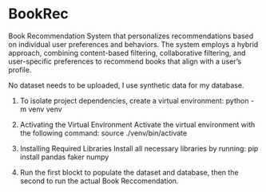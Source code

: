 # BookRec
Book Recommendation System that personalizes recommendations based on individual user preferences and behaviors. The system employs a hybrid approach, combining content-based filtering, collaborative filtering, and user-specific preferences to recommend books that align with a user’s profile. 

No dataset needs to be uploaded, I use synthetic data for my database.

1. To isolate project dependencies, create a virtual environment:
python -m venv venv

2. Activating the Virtual Environment
Activate the virtual environment with the following command:
source ./venv/bin/activate

4. Installing Required Libraries
Install all necessary libraries by running:
pip install pandas faker numpy

5. Run the first blockt to populate the dataset and database, then the second to run the actual Book Reccomendation.
